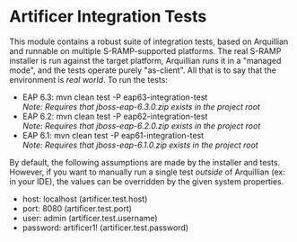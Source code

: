 # Artificer Integration Tests

This module contains a robust suite of integration tests, based on Arquillian and runnable on multiple S-RAMP-supported platforms.  The real S-RAMP installer is run against the target platform, Arquillian runs it in a "managed mode", and the tests operate purely "as-client".  All that is to say that the environment is *real world*.  To run the tests:

- EAP 6.3: mvn clean test -P eap63-integration-test<br/>
*Note: Requires that jboss-eap-6.3.0.zip exists in the project root*
- EAP 6.2: mvn clean test -P eap62-integration-test<br/>
*Note: Requires that jboss-eap-6.2.0.zip exists in the project root*
- EAP 6.1: mvn clean test -P eap61-integration-test<br/>
*Note: Requires that jboss-eap-6.1.0.zip exists in the project root*

By default, the following assumptions are made by the installer and tests.  However, if you want to manually run a single test *outside* of Arquillian (ex: in your IDE), the values can be overridden by the given system properties.

- host: localhost (artificer.test.host)
- port: 8080 (artificer.test.port)
- user: admin (artificer.test.username)
- password: artificer1! (artificer.test.password)

